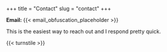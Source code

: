 +++
title = "Contact"
slug = "contact"
+++

**Email:** {{< email_obfuscation_placeholder >}}



This is the easiest way to reach out and I respond pretty quick.

{{< turnstile >}}